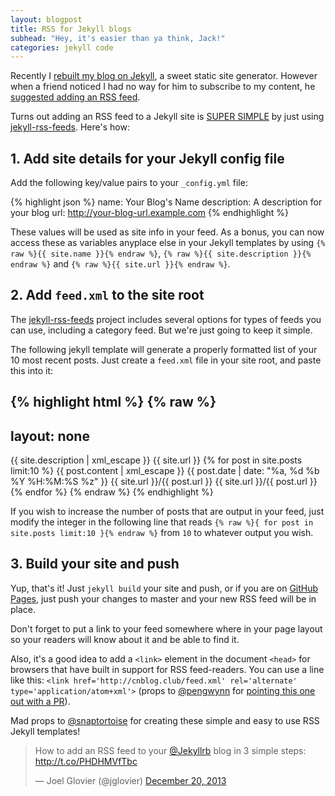 ```yaml
---
layout: blogpost
title: RSS for Jekyll blogs
subhead: "Hey, it's easier than ya think, Jack!"
categories: jekyll code
---
```


Recently I [rebuilt my blog on Jekyll](https://github.com/jglovier/jglovier.github.io), a sweet static site generator. However when a friend noticed I had no way for him to subscribe to my content, he [suggested adding an RSS feed](https://twitter.com/pengwynn/status/408340355315027970).

Turns out adding an RSS feed to a Jekyll site is [SUPER SIMPLE](http://cl.ly/T3k3) by just using [jekyll-rss-feeds](https://github.com/snaptortoise/jekyll-rss-feeds). Here's how:

## 1. Add site details for your Jekyll config file

Add the following key/value pairs to your `_config.yml` file:

{% highlight json %}
name:         Your Blog's Name
description:  A description for your blog
url:          http://your-blog-url.example.com
{% endhighlight %}

These values will be used as site info in your feed. As a bonus, you can now access these as variables anyplace else in your Jekyll templates by using `{% raw %}{{ site.name }}{% endraw %}`, `{% raw %}{{ site.description }}{% endraw %}` and `{% raw %}{{ site.url }}{% endraw %}`.

## 2. Add `feed.xml` to the site root

The [jekyll-rss-feeds](https://github.com/snaptortoise/jekyll-rss-feeds) project includes several options for types of feeds you can use, including a category feed. But we're just going to keep it simple.

The following jekyll template will generate a properly formatted list of your 10 most recent posts. Just create a `feed.xml` file in your site root, and paste this into it:

{% highlight html %}
{% raw %}
---
layout: none
---
<?xml version="1.0" encoding="UTF-8"?>
<rss version="2.0" xmlns:atom="http://www.w3.org/2005/Atom">
  <channel>
    <title>{{ site.name | xml_escape }}</title>
    <description>{{ site.description | xml_escape }}</description>
    <link>{{ site.url }}</link>
    <atom:link href="{{ site.url }}/feed.xml" rel="self" type="application/rss+xml" />
    {% for post in site.posts limit:10 %}
      <item>
        <title>{{ post.title | xml_escape }}</title>
        <description>{{ post.content | xml_escape }}</description>
        <pubDate>{{ post.date | date: "%a, %d %b %Y %H:%M:%S %z" }}</pubDate>
        <link>{{ site.url }}/{{ post.url }}</link>
        <guid isPermaLink="true">{{ site.url }}/{{ post.url }}</guid>
      </item>
    {% endfor %}
  </channel>
</rss>
{% endraw %}
{% endhighlight %}

If you wish to increase the number of posts that are output in your feed, just modify the integer in the following line that reads `{% raw %}{ for post in site.posts limit:10 }{% endraw %}` from `10` to whatever output you wish.

## 3. Build your site and push

Yup, that's it! Just `jekyll build` your site and push, or if you are on [GitHub Pages](http://pages.github.com/), just push your changes to master and your new RSS feed will be in place.

Don't forget to put a link to your feed somewhere where in your page layout so your readers will know about it and be able to find it.

Also, it's a good idea to add a `<link>` element in the document `<head>` for browsers that have built in support for RSS feed-readers. You can use a line like this: `<link href='http://cnblog.club/feed.xml' rel='alternate' type='application/atom+xml'>` (props to [@pengwynn](https://github.com/pengwynn) for [pointing this one out with a PR](https://github.com/jglovier/jglovier.github.io/pull/48)).

Mad props to [@snaptortoise](https://github.com/snaptortoise) for creating these simple and easy to use RSS Jekyll templates!

<blockquote class="twitter-tweet" lang="en"><p>How to add an RSS feed to your <a href="https://twitter.com/jekyllrb">@Jekyllrb</a> blog in 3 simple steps: <a href="http://t.co/PHDHMVfTbc">http://t.co/PHDHMVfTbc</a></p>&mdash; Joel Glovier (@jglovier) <a href="https://twitter.com/jglovier/statuses/414142797713661952">December 20, 2013</a></blockquote>
<script async src="//platform.twitter.com/widgets.js" charset="utf-8"></script>
